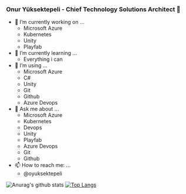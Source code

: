 ### Onur Yüksektepeli - Chief Technology Solutions Architect 👋



- 🔭 I’m currently working on ...
    - Microsoft Azure
    - Kubernetes
    - Unity
    - Playfab
- 🌱 I’m currently learning ...
    - Everything i can
- 👯 I’m using ...
    - Microsoft Azure
    - C#
    - Unity
    - Git
    - Github
    - Azure Devops
- 💬 Ask me about ...
    - Microsoft Azure
    - Kubernetes
    - Devops
    - Unity
    - Playfab
    - Azure Devops
    - Git
    - Github
- 📫 How to reach me: ...
    - @oyuksektepeli



![Anurag's github stats](https://github-readme-stats.vercel.app/api?username=oyuksektepeli&show_icons=true&theme=radical)
[![Top Langs](https://github-readme-stats.vercel.app/api/top-langs/?username=oyuksektepeli&layout=compact)](https://github.com/anuraghazra/github-readme-stats)


